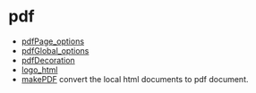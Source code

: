 ﻿# pdf



+ [pdfPage_options](pdf/pdfPage_options.1) 
+ [pdfGlobal_options](pdf/pdfGlobal_options.1) 
+ [pdfDecoration](pdf/pdfDecoration.1) 
+ [logo_html](pdf/logo_html.1) 
+ [makePDF](pdf/makePDF.1) convert the local html documents to pdf document.
